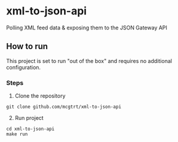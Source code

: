 # xml-to-json-api
Polling XML feed data &amp; exposing them to the JSON Gateway API

## How to run

This project is set to run "out of the box" and requires no additional configuration.

### Steps

1. Clone the repository
```
git clone github.com/mcgtrt/xml-to-json-api
```

2. Run project
```
cd xml-to-json-api
make run
```
